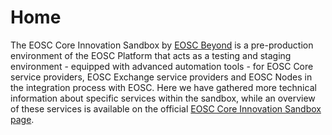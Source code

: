 # Home

The EOSC Core Innovation Sandbox by [EOSC Beyond](https://www.eosc-beyond.eu/) is a pre-production environment of the EOSC Platform that acts as a testing and staging environment - equipped with advanced automation tools - for EOSC Core service providers, EOSC Exchange service providers and EOSC Nodes in the integration process with EOSC. Here we have gathered more technical information about specific services within the sandbox, while an overview of these services is available on the official [EOSC Core Innovation Sandbox page](https://sandbox.eosc-beyond.eu/).
